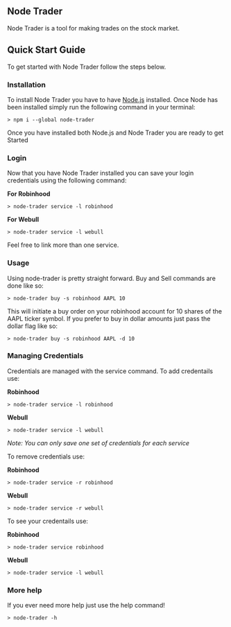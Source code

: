 ## Node Trader
Node Trader is a tool for making trades on the stock market.

## Quick Start Guide
To get started with Node Trader follow the steps below.

### Installation
To install Node Trader you have to have [Node.js](https://nodejs.org) installed.
Once Node has been installed simply run the following command in your terminal:  
```console
> npm i --global node-trader
```  
Once you have installed both Node.js and Node Trader you are ready to get Started

### Login
Now that you have Node Trader installed you can save your login credentials using the
following command:  

**For Robinhood**  
```console
> node-trader service -l robinhood
```  
**For Webull**  
```console
> node-trader service -l webull
```  
Feel free to link more than one service.

### Usage
Using node-trader is pretty straight forward. Buy and Sell commands are done like so:  
```console
> node-trader buy -s robinhood AAPL 10
```  
This will initiate a buy order on your robinhood account for 10 shares of the AAPL
ticker symbol. If you prefer to buy in dollar amounts just pass the dollar flag like so:  
```console
> node-trader buy -s robinhood AAPL -d 10
```

### Managing Credentials
Credentials are managed with the service command. To add credentails use:  

**Robinhood**
```console
> node-trader service -l robinhood
```  
**Webull**
```console
> node-trader service -l webull
```  
*Note: You can only save one set of credentials for each service*  

To remove credentials use:  

**Robinhood**
```console
> node-trader service -r robinhood
```  
**Webull**
```console
> node-trader service -r webull
```  
To see your credentails use:  

**Robinhood**
```console
> node-trader service robinhood
```  
**Webull**
```console
> node-trader service -l webull
```

### More help
If you ever need more help just use the help command!  
```console
> node-trader -h
```